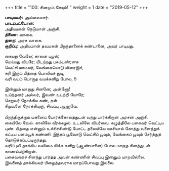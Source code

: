 ﻿+++
title = "100: சினமும் சேயும்!  "
weight = 1
date = "2019-05-12"
+++

**பாடியவர்:** அவ்வையார்.  
**பாடப்பட்டோன்:**  
அதியமான் நெடுமான் அஞ்சி.  
**திணை:** வாகை.  
**துறை:** அரச வாகை.  
**குறிப்பு:** அதியமான் தவமகன் பிறந்தானைக் கண்டானை, அவர் பாடியது.  
  
கையது வேலே; காலன புழல்;  
மெய்யது வியரே; மிடற்றது பசும்புண்;னக  
வெட்சி மாமலர், வேங்கையொடு விரைஇச்,  
சுரி இரும் பித்தை பொலியச் சூடி,  
வரி வயம் பொருத வயக்களிறு போல, 5  
  
இன்னும் மாறாது சினனே; அன்னோ!  
உய்ந்தனர் அல்லர், இவண் உடற்றி யோரே;  
செறுவர் நோக்கிய கண், தன்  
சிறுவனை நோக்கியுஞ், சிவப்பு ஆனாவே.  
   
பிறந்திருக்கும் மகனைப் போர்க்கோலத்துடன் வந்து பார்க்கிறான் அரசன் அஞ்சி.  
கையிலே வேல். காலிலே வீரக்கழல். உடலிலே வியர்வை. கழுத்திலே பகைவர் வெட்டிய புண். பித்தை என்னும் உச்சிச்சிண்டு போட்ட தலையிலே ஊசியால் கோத்து வளைத்துக் கட்டிய பனம்பூக் கண்ணி. இந்தப் பூவோடு வெட்சிப் பூவும், வேங்கைப் பூவும் சேர்த்துத் தொடுக்கப்பட்டிருந்தது.  
வரிப்புலி தாக்கிய வலிமை மிக்க களிறு (ஆண்யானை) போல மாறாத சினத்துடன் காணப்படுகிறான்.  
பகைவரைச் சினந்து பார்த்த அவன் கண்ணின் சிவப்பு இன்னும் மாறவில்லை.  
இவனைத் தாக்கியவர் பிழைத்தவராக மாறப்போவது இல்லை.  
